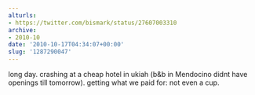 ```yaml
---
alturls:
- https://twitter.com/bismark/status/27607003310
archive:
- 2010-10
date: '2010-10-17T04:34:07+00:00'
slug: '1287290047'
---
```


long day. crashing at a cheap hotel in ukiah (b&b in Mendocino didnt have openings till tomorrow). getting what we paid for: not even a cup.

